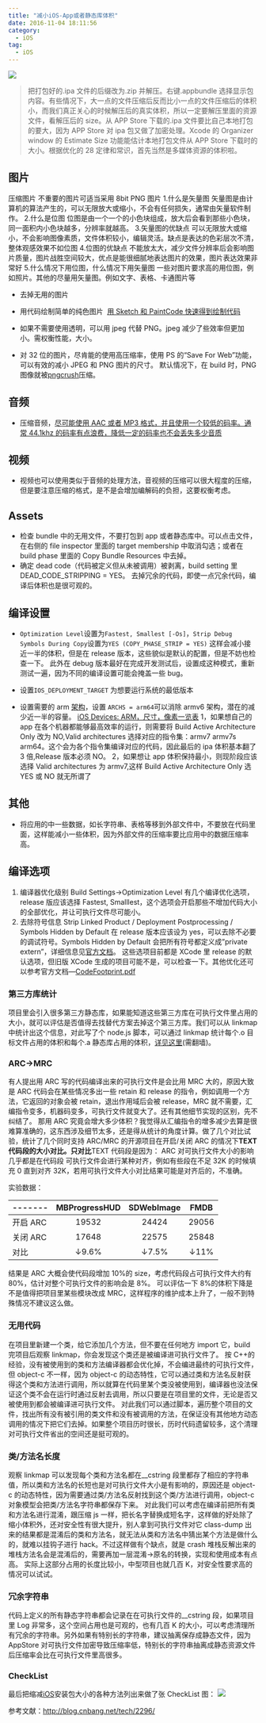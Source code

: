 ```yaml
---
title: "减小iOS-App或者静态库体积"
date: 2016-11-04 18:11:56
category:
  - iOS
tag:
  - iOS
---
```


![](https://zero-space.s3.amazonaws.com/photos/2e6cc210-e9a6-4a0f-9c05-2c4056a982acx840.jpg)

> 把打包好的.ipa 文件的后缀改为.zip 并解压。右键.appbundle 选择显示包内容。有些情况下，大一点的文件压缩后反而比小一点的文件压缩后的体积小，而我们真正关心的时候解压后的真实体积，所以一定要解压里面的资源文件，看解压后的 size。从 APP Store 下载的.ipa 文件要比自己本地打包的要大，因为 APP Store 对 ipa 包又做了加密处理。Xcode 的 Organizer window 的 Estimate Size 功能能估计本地打包文件从 APP Store 下载时的大小。根据优化的 28 定律和常识，首先当然是多媒体资源的体积啦。

## 图片

压缩图片 不重要的图片可适当采用 8bit PNG 图片 1.什么是矢量图 矢量图是由计算机的算法产生的，可以无限放大或缩小，不会有任何损失，通常由矢量软件制作。 2.什么是位图 位图是由一个一个的小色块组成，放大后会看到那些小色块，同一面积内小色块越多，分辨率就越高。 3.矢量图的优缺点 可以无限放大或缩小，不会影响图像素质，文件体积较小，编辑灵活。缺点是表达的色彩层次不清，整体观感效果不如位图 4.位图的优缺点 不能放太大，减少文件分辨率后会影响图片质量，图片战胜空间较大，优点是能很细腻地表达图片的效果，图片表达效果非常好 5.什么情况下用位图，什么情况下用矢量图 一些对图片要求高的用位图，例如照片。其他的尽量用矢量图。例如文字、表格、卡通图片等

- 去掉无用的图片

- 用代码绘制简单的纯色图片  [用 Sketch 和 PaintCode 快速得到绘制代码](http://www.jianshu.com/p/d01110c80495)

- 如果不需要使用透明，可以用 jpeg 代替 PNG。jpeg 减少了些效率但更加小。需权衡性能，大小。

- 对 32 位的图片，尽肯能的使用高压缩率，使用 PS 的“Save For Web”功能，可以有效的减小 JPEG 和 PNG 图片的尺寸。 默认情况下，在 build 时，PNG 图像就被[pngcrush](https://developer.apple.com/library/ios/qa/qa1681/_index.html)压缩。

## 音频

- 压缩音频，[尽可能使用 AAC 或者 MP3 格式，并且使用一个较低的码率。通常 44.1khz 的码率有点浪费，降低一定的码率也不会丢失多少音质](https://developer.apple.com/videos/wwdc/2011/?id=404)

## 视频

- 视频也可以使用类似于音频的处理方法，音视频的压缩可以很大程度的压缩，但是要注意压缩的格式，是不是会增加编解码的负担，这要权衡考虑。

## Assets

- 检查 bundle 中的无用文件，不要打包到 app 或者静态库中。可以点击文件，在右侧的 file inspector 里面的 target membership 中取消勾选；或者在 build phase 里面的 Copy Bundle Resources 中去掉。
- 确定 dead code（代码被定义但从未被调用）被剥离，build setting 里 DEAD_CODE_STRIPPING = YES。 去掉冗余的代码，即使一点冗余代码，编译后体积也是很可观的。

## 编译设置

- `Optimization Level`设置为`Fastest, Smallest [-Os]`，`Strip Debug`
  `Symbols During Copy`设置为`YES (COPY_PHASE_STRIP = YES)`
  这样会减小接近一半的体积，但是在 release 版本，这些貌似是默认的配置，但是不妨也检查一下。 此外在 debug 版本最好在完成开发测试后，设置成这种模式，重新测试一遍，因为不同的编译设置可能会掩盖一些 bug。

- 设置`IOS_DEPLOYMENT_TARGET` 为想要运行系统的最低版本

- 设置需要的 arm [架构](http://lib.csdn.net/base/16)，设置 `ARCHS = arm64`可以消除 armv6 架构，潜在的减少近一半的容量。
  [iOS Devices: ARM，尺寸，像素一览表](https://www.innerfence.com/howto/apple-ios-devices-dates-versions-instruction-sets)
  1，如果想自己的 app 在各个机器都能够最高效率的运行，则需要将 Build Active Architecture Only 改为 NO,Valid architectures 选择对应的指令集：armv7 armv7s arm64。这个会为各个指令集编译对应的代码，因此最后的 ipa 体积基本翻了 3 倍,Release 版本必须 NO。
  2，如果想让 app 体积保持最小，则现阶段应该选择 Valid architectures 为 armv7,这样 Build Active Architecture Only 选 YES 或 NO 就无所谓了

## 其他

- 将应用的中一些数据，如长字符串、表格等移到外部文件中，不要放在代码里面，这样能减小一些体积，因为外部文件的压缩率要比应用中的数据压缩率高。

## 编译选项

1. 编译器优化级别
   Build Settings->Optimization Level 有几个编译优化选项，release 版应该选择 Fastest, Smalllest，这个选项会开启那些不增加代码大小的全部优化，并让可执行文件尽可能小。
2. 去除符号信息
   Strip Linked Product / Deployment Postprocessing / Symbols Hidden by Default 在 release 版本应该设为 yes，可以去除不必要的调试符号。Symbols Hidden by Default 会把所有符号都定义成”private extern”，详细信息见[官方文档](https://developer.apple.com/library/mac/documentation/DeveloperTools/Conceptual/MachOTopics/1-Articles/executing_files.html#//apple_ref/doc/uid/TP40001829-97021-TPXREF121)。
   这些选项目前都是 XCode 里 release 的默认选项，但旧版 XCode 生成的项目可能不是，可以检查一下。其他优化还可以参考官方文档—[CodeFootprint.pdf](https://developer.apple.com/legacy/library/documentation/Performance/Conceptual/CodeFootprint/CodeFootprint.pdf)

### 第三方库统计

项目里会引入很多第三方静态库，如果能知道这些第三方库在可执行文件里占用的大小，就可以评估是否值得去找替代方案去掉这个第三方库。我们可以从 linkmap 中统计出这个信息，对此写了个 node.js 脚本，可以通过 linkmap 统计每个.o 目标文件占用的体积和每个.a 静态库占用的体积，[详见这里](https://gist.github.com/bang590/8f3e9704f1c2661836cd)(需翻墙)。

### ARC->MRC

有人提出用 ARC 写的代码编译出来的可执行文件是会比用 MRC 大的，原因大致是 ARC 代码会在某些情况多出一些 retain 和 release 的指令，例如调用一个方法，它返回的对象会被 retain，退出作用域后会被 release，MRC 就不需要，汇编指令变多，机器码变多，可执行文件就变大了。还有其他细节实现的区别，先不纠结了。
那用 ARC 究竟会增大多少体积？我觉得从汇编指令的增多减少去算是很难算准确的，这东西涉及细节太多，还是得从统计的角度计算。做了几个对比试验，统计了几个同时支持 ARC/MRC 的开源项目在开启/关闭 ARC 的情况下**TEXT 代码段的大小对比。只对比**TEXT 代码段是因为：
ARC 对可执行文件大小的影响几乎都是在代码段
可执行文件会进行某种对齐，例如有些段在不足 32K 的时候填充 0 直到对齐 32K，若用可执行文件大小对比结果可能是对齐后的，不准确。

实验数据：

| -------  | MBProgressHUD | SDWebImage | FMDB  |
| -------- | :-----------: | :--------: | :---: |
| 开启 ARC |     19532     |   24424    | 29056 |
| 关闭 ARC |     17648     |   22575    | 25848 |
| 对比     |     ↓9.6%     |   ↓7.5%    | ↓11%  |

结果是 ARC 大概会使代码段增加 10%的 size，考虑代码段占可执行文件大约有 80%，估计对整个可执行文件的影响会是 8%。
可以评估一下 8%的体积下降是不是值得把项目里某些模块改成 MRC，这样程序的维护成本上升了，一般不到特殊情况不建议这么做。

### 无用代码

在项目里新建一个类，给它添加几个方法，但不要在任何地方 import 它，build 完项目后观察 linkmap，你会发现这个类还是被编译进可执行文件了。
按 C++的经验，没有被使用到的类和方法编译器都会优化掉，不会编进最终的可执行文件，但 object-c 不一样，因为 object-c 的动态特性，它可以通过类和方法名反射获得这个类和方法进行调用，所以就算在代码里某个类没被使用到，编译器也没法保证这个类不会在运行时通过反射去调用，所以只要是在项目里的文件，无论是否又被使用到都会被编译进可执行文件。
对此我们可以通过脚本，遍历整个项目的文件，找出所有没有被引用的类文件和没有被调用的方法，在保证没有其他地方动态调用的情况下把它们去掉。如果整个项目历时很长，历时代码遗留较多，这个清理对可执行文件省出的空间还是挺可观的。

### 类/方法名长度

观察 linkmap 可以发现每个类和方法名都在\_\_cstring 段里都存了相应的字符串值，所以类和方法名的长短也是对可执行文件大小是有影响的，原因还是 object-c 的动态特性，因为需要通过类/方法名反射找到这个类/方法进行调用，object-c 对象模型会把类/方法名字符串都保存下来。
对此我们可以考虑在编译前把所有类和方法名进行混淆，跟压缩 js 一样，把长名字替换成短名字，这样做的好处除了缩小体积外，还对安全性有很大提升，别人拿到可执行文件对它 class-dump 出来的结果都是混淆后的类和方法名，就无法从类和方法名中猜出某个方法是做什么的，就难以挂钩子进行 hack。不过这样做有个缺点，就是 crash 堆栈反解出来的堆栈方法名会是混淆后的，需要再加一层混淆->原名的转换，实现和使用成本有点高。
实际上这部分占用的长度比较小，中型项目也就几百 K，对安全性要求高的情况可以试试。

### 冗余字符串

代码上定义的所有静态字符串都会记录在在可执行文件的\_\_cstring 段，如果项目里 Log 非常多，这个空间占用也是可观的，也有几百 K 的大小，可以考虑清理所有冗余的字符串。另外如果有特别长的字符串，建议抽离保存成静态文件，因为 AppStore 对可执行文件加密导致压缩率低，特别长的字符串抽离成静态资源文件后压缩率会比在可执行文件里高很多。

### CheckList

最后把缩减[iOS](http://lib.csdn.net/base/1)安装包大小的各种方法列出来做了张 CheckList 图：
![](http://upload-images.jianshu.io/upload_images/2076247-dde8e96bdd40396b.png?imageMogr2/auto-orient/strip%7CimageView2/2/w/1240)

参考文献：http://blog.cnbang.net/tech/2296/
